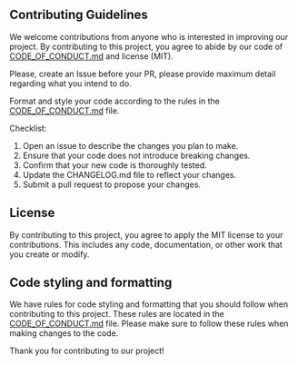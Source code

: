 ## Contributing Guidelines

We welcome contributions from anyone who is interested in improving our project. 
By contributing to this project, you agree to abide by our code of [CODE_OF_CONDUCT.md](CODE_OF_CONDUCT.md) and license (MIT).

Please, create an Issue before your PR, please provide maximum detail regarding what you intend to do.

Format and style your code according to the rules in the [CODE_OF_CONDUCT.md](CODE_OF_CONDUCT.md)  file.

Checklist:

1. Open an issue to describe the changes you plan to make.
2. Ensure that your code does not introduce breaking changes.
3. Confirm that your new code is thoroughly tested.
4. Update the CHANGELOG.md file to reflect your changes.
5. Submit a pull request to propose your changes.

## License

By contributing to this project, you agree to apply the MIT license to your contributions. 
This includes any code, documentation, or other work that you create or modify.

## Code styling and formatting

We have rules for code styling and formatting that you should follow when contributing to this project. 
These rules are located in the [CODE_OF_CONDUCT.md](CODE_OF_CONDUCT.md)  file. Please make sure to follow these rules when making changes to the code.

Thank you for contributing to our project!
